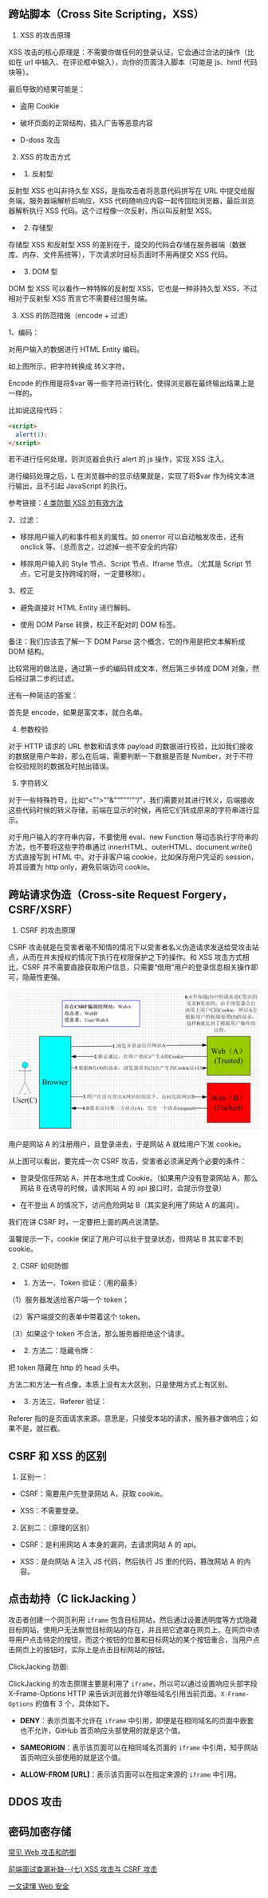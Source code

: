 ## 跨站脚本（Cross Site Scripting，XSS）

1. XSS 的攻击原理

XSS 攻击的核心原理是：不需要你做任何的登录认证，它会通过合法的操作（比如在 url 中输入、在评论框中输入），向你的页面注入脚本（可能是 js、hmtl 代码块等）。

最后导致的结果可能是：

- 盗用 Cookie

- 破坏页面的正常结构，插入广告等恶意内容

- D-doss 攻击

2. XSS 的攻击方式

- 1. 反射型

反射型 XSS 也叫非持久型 XSS，是指攻击者将恶意代码拼写在 URL 中提交给服务端，服务器端解析后响应，XSS 代码随响应内容一起传回给浏览器，最后浏览器解析执行 XSS 代码。这个过程像一次反射，所以叫反射型 XSS。

- 2. 存储型

存储型 XSS 和反射型 XSS 的差别在于，提交的代码会存储在服务器端（数据库、内存、文件系统等），下次请求时目标页面时不用再提交 XSS 代码。

- 3. DOM 型

DOM 型 XSS 可以看作一种特殊的反射型 XSS，它也是一种非持久型 XSS，不过相对于反射型 XSS 而言它不需要经过服务端。

3. XSS 的防范措施（encode + 过滤）

1、编码：

对用户输入的数据进行 HTML Entity 编码。

如上图所示，把字符转换成 转义字符。

Encode 的作用是将$var 等一些字符进行转化，使得浏览器在最终输出结果上是一样的。

比如说这段代码：

```html
<script>
  alert(1);
</script>
```

若不进行任何处理，则浏览器会执行 alert 的 js 操作，实现 XSS 注入。

进行编码处理之后，L 在浏览器中的显示结果就是<script>alert(1)</script>，实现了将$var 作为纯文本进行输出，且不引起 JavaScript 的执行。

参考链接：[4 类防御 XSS 的有效方法](https://www.jianshu.com/p/599fcd03fd3b)

2、过滤：

- 移除用户输入的和事件相关的属性。如 onerror 可以自动触发攻击，还有 onclick 等。（总而言之，过滤掉一些不安全的内容）

- 移除用户输入的 Style 节点、Script 节点、Iframe 节点。（尤其是 Script 节点，它可是支持跨域的呀，一定要移除）。

3、校正

- 避免直接对 HTML Entity 进行解码。

- 使用 DOM Parse 转换，校正不配对的 DOM 标签。

备注：我们应该去了解一下 DOM Parse 这个概念，它的作用是把文本解析成 DOM 结构。

比较常用的做法是，通过第一步的编码转成文本，然后第三步转成 DOM 对象，然后经过第二步的过滤。

还有一种简洁的答案：

首先是 encode，如果是富文本，就白名单。

4. 参数校验

对于 HTTP 请求的 URL 参数和请求体 payload 的数据进行校验，比如我们接收的数据是用户年龄，那么在后端，需要判断一下数据是否是 Number，对于不符合校验规则的数据及时抛出错误。

5. 字符转义

对于一些特殊符号，比如“<”“>”“&”“"”“'”“/”，我们需要对其进行转义，后端接收这些代码时候的转义存储，前端在显示的时候，再把它们转成原来的字符串进行显示。

对于用户输入的字符串内容，不要使用 eval、new Function 等动态执行字符串的方法，也不要将这些字符串通过 innerHTML、outerHTML、document.write() 方式直接写到 HTML 中。对于非客户端 cookie，比如保存用户凭证的 session，将其设置为 http only，避免前端访问 cookie。

## 跨站请求伪造（Cross-site Request Forgery，CSRF/XSRF）

1. CSRF 的攻击原理

CSRF 攻击就是在受害者毫不知情的情况下以受害者名义伪造请求发送给受攻击站点，从而在并未授权的情况下执行在权限保护之下的操作。和 XSS 攻击方式相比，CSRF 并不需要直接获取用户信息，只需要“借用”用户的登录信息相关操作即可，隐蔽性更强。

![](./images/CSRF.png)

用户是网站 A 的注册用户，且登录进去，于是网站 A 就给用户下发 cookie。

从上图可以看出，要完成一次 CSRF 攻击，受害者必须满足两个必要的条件：

- 登录受信任网站 A，并在本地生成 Cookie。（如果用户没有登录网站 A，那么网站 B 在诱导的时候，请求网站 A 的 api 接口时，会提示你登录）

- 在不登出 A 的情况下，访问危险网站 B（其实是利用了网站 A 的漏洞）。

我们在讲 CSRF 时，一定要把上面的两点说清楚。

温馨提示一下，cookie 保证了用户可以处于登录状态，但网站 B 其实拿不到 cookie。

2. CSRF 如何防御

- 1. 方法一、Token 验证：（用的最多）

（1）服务器发送给客户端一个 token；

（2）客户端提交的表单中带着这个 token。

（3）如果这个 token 不合法，那么服务器拒绝这个请求。

- 2. 方法二：隐藏令牌：

把 token 隐藏在 http 的 head 头中。

方法二和方法一有点像，本质上没有太大区别，只是使用方式上有区别。

- 3. 方法三、Referer 验证：

Referer 指的是页面请求来源。意思是，只接受本站的请求，服务器才做响应；如果不是，就拦截。

## CSRF 和 XSS 的区别

1. 区别一：

- CSRF：需要用户先登录网站 A，获取 cookie。

- XSS：不需要登录。

2. 区别二：（原理的区别）

- CSRF：是利用网站 A 本身的漏洞，去请求网站 A 的 api。

- XSS：是向网站 A 注入 JS 代码，然后执行 JS 里的代码，篡改网站 A 的内容。

## 点击劫持（C lickJacking ）

攻击者创建一个网页利用 `iframe` 包含目标网站，然后通过设置透明度等方式隐藏目标网站，使用户无法察觉目标网站的存在，并且把它遮罩在网页上。在网页中诱导用户点击特定的按钮，而这个按钮的位置和目标网站的某个按钮重合，当用户点击网页上的按钮时，实际上是点击目标网站的按钮。

ClickJacking 防御:

ClickJacking 的攻击原理主要是利用了 `iframe`，所以可以通过设置响应头部字段 X-Frame-Options HTTP 来告诉浏览器允许哪些域名引用当前页面。`X-Frame-Options` 的值有 3 个，具体如下。

- **DENY**：表示页面不允许在 `iframe` 中引用，即便是在相同域名的页面中嵌套也不允许，GitHub 首页响应头部使用的就是这个值。

- **SAMEORIGIN**：表示该页面可以在相同域名页面的 `iframe` 中引用，知乎网站首页响应头部使用的就是这个值。

- **ALLOW-FROM [URL]**：表示该页面可以在指定来源的 `iframe` 中引用。

## DDOS 攻击

## 密码加密存储

[常见 Web 攻击和防御](https://juejin.cn/post/6844903970171781134)

[前端面试查漏补缺--(七) XSS 攻击与 CSRF 攻击](https://juejin.cn/post/6844903781704925191)

[一文读懂 Web 安全](https://segmentfault.com/a/1190000023396707)

